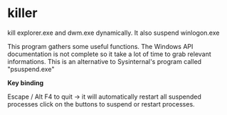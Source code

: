 # killer
kill explorer.exe and dwm.exe dynamically. It also suspend winlogon.exe

This program gathers some useful functions. The Windows API documentation is not complete so it take a lot of time to grab relevant informations.
This is an alternative to Sysinternal's program called "psuspend.exe"


**__Key binding__**

Escape / Alt F4 to quit -> it will automatically restart all suspended processes
click on the buttons to suspend or restart processes.
